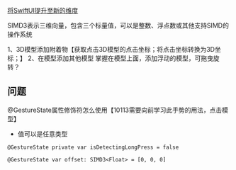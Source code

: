 [将SwiftUI提升至新的维度](https://developer.apple.com/wwdc23/10113)

SIMD3表示三维向量，包含三个标量值，可以是整数、浮点数或其他支持SIMD的操作系统

1、3D模型添加附着物【获取点击3D模型的点击坐标；将点击坐标转换为3D坐标；】
2、在模型添加其他模型
掌握在模型上面，添加浮动的模型，可拖曳旋转？


## 问题
@GestureState属性修饰符怎么使用【10113需要向前学习此手势的用法，点击模型】

- 值可以是任意类型
```
@GestureState private var isDetectingLongPress = false

@GestureState var offset: SIMD3<Float> = [0, 0, 0]
```
